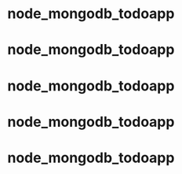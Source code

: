 # node_mongodb_todoapp
# node_mongodb_todoapp
# node_mongodb_todoapp
# node_mongodb_todoapp
# node_mongodb_todoapp
